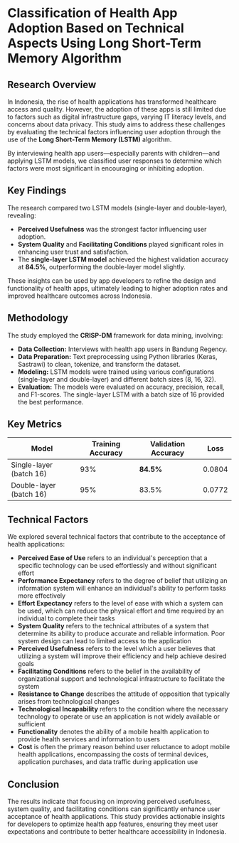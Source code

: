 # Classification of Health App Adoption Based on Technical Aspects Using Long Short-Term Memory Algorithm

## Research Overview

In Indonesia, the rise of health applications has transformed healthcare access and quality. However, the adoption of these apps is still limited due to factors such as digital infrastructure gaps, varying IT literacy levels, and concerns about data privacy. This study aims to address these challenges by evaluating the technical factors influencing user adoption through the use of the **Long Short-Term Memory (LSTM)** algorithm.

By interviewing health app users—especially parents with children—and applying LSTM models, we classified user responses to determine which factors were most significant in encouraging or inhibiting adoption.

## Key Findings

The research compared two LSTM models (single-layer and double-layer), revealing:

- **Perceived Usefulness** was the strongest factor influencing user adoption.
- **System Quality** and **Facilitating Conditions** played significant roles in enhancing user trust and satisfaction.
- The **single-layer LSTM model** achieved the highest validation accuracy at **84.5%**, outperforming the double-layer model slightly.

These insights can be used by app developers to refine the design and functionality of health apps, ultimately leading to higher adoption rates and improved healthcare outcomes across Indonesia.

## Methodology

The study employed the **CRISP-DM** framework for data mining, involving:

- **Data Collection:** Interviews with health app users in Bandung Regency.
- **Data Preparation:** Text preprocessing using Python libraries (Keras, Sastrawi) to clean, tokenize, and transform the dataset.
- **Modeling:** LSTM models were trained using various configurations (single-layer and double-layer) and different batch sizes (8, 16, 32).
- **Evaluation:** The models were evaluated on accuracy, precision, recall, and F1-scores. The single-layer LSTM with a batch size of 16 provided the best performance.

## Key Metrics

| Model        | Training Accuracy | Validation Accuracy | Loss    |
|--------------|-------------------|---------------------|---------|
| Single-layer (batch 16) | 93%               | **84.5%**            | 0.0804  |
| Double-layer (batch 16) | 95%               | 83.5%                | 0.0772  |

## Technical Factors

We explored several technical factors that contribute to the acceptance of health applications:

- **Perceived Ease of Use** refers to an individual's perception that a specific technology can be used effortlessly and without significant effort
- **Performance Expectancy** refers to the degree of belief that utilizing an information system will enhance an individual's ability to perform tasks more effectively 
- **Effort Expectancy** refers to the level of ease with which a system can be used, which can reduce the physical effort and time required by an individual to complete their tasks
- **System Quality**  refers to the technical attributes of a system that determine its ability to produce accurate and reliable information. Poor system design can lead to limited access to the application
- **Perceived Usefulness**  refers to the level which a user believes that utilizing a system will improve their efficiency and help achieve desired goals
- **Facilitating Conditions** refers to the belief in the availability of organizational support and technological infrastructure to facilitate the system
- **Resistance to Change** describes the attitude of opposition that typically arises from technological changes
- **Technological Incapability** refers to the condition where the necessary technology to operate or use an application is not widely available or sufficient
- **Functionality** denotes the ability of a mobile health application to provide health services and information to users
- **Cost** is often the primary reason behind user reluctance to adopt mobile health applications, encompassing the costs of terminal devices, application purchases, and data traffic during application use

## Conclusion

The results indicate that focusing on improving perceived usefulness, system quality, and facilitating conditions can significantly enhance user acceptance of health applications. This study provides actionable insights for developers to optimize health app features, ensuring they meet user expectations and contribute to better healthcare accessibility in Indonesia.

